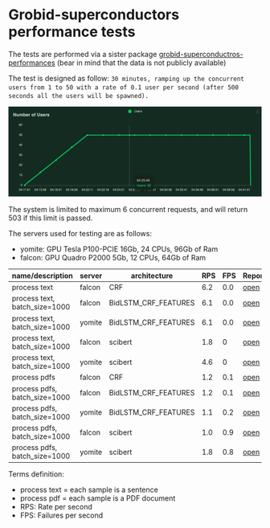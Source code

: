 # Grobid-superconductors performance tests 

The tests are performed via a sister package [grobid-superconductros-performances](https://github.com/lfoppiano/grobid-superconductors-performance) (bear in mind that the data is not publicly available)

The test is designed as follow: `30 minutes, ramping up the concurrent users from 1 to 50 with a rate of 0.1 user per second (after 500 seconds all the users will be spawned).`

![schema-test.png](schema-test.png)

The system is limited to maximum 6 concurrent requests, and will return 503 if this limit is passed.

The servers used for testing are as follows:
- yomite: GPU Tesla P100-PCIE 16Gb, 24 CPUs, 96Gb of Ram
- falcon: GPU Quadro P2000 5Gb, 12 CPUs, 64Gb of Ram

| name/description                  | server            | architecture          | RPS       | FPS       | Report                                                                        |
|--------                           |----------------   |-------                |-------    |-------    |----------                                                                     |
| process text                      | falcon            | CRF                   | 6.2       | 0.0       | [open](reports/falcon-30m-50u,only_text,crf.pdf)                             |
| process text, batch_size=1000     | falcon            | BidLSTM_CRF_FEATURES  | 6.1       | 0.0       | [open](reports/falcon-30m-50u,only_text,bidlstm_crf,batch_size=1000.pdf)     |                                      |
| process text, batch_size=1000     | yomite            | BidLSTM_CRF_FEATURES  | 6.1       | 0.0       | [open](reports/yomite-30m-50u,only_text,bidlstm_crf,batch_size=1000.pdf)     |
| process text, batch_size=1000     | falcon            | scibert               | 1.8       | 0         | [open](reports/falcon-30m-50u-only_text,batch_size=1000.pdf)                 |
| process text, batch_size=1000     | yomite            | scibert               | 4.6       | 0         | [open](reports/yomite-30m-50u-only_text,batch_size=1000.pdf)                 |
| process pdfs                      | falcon            | CRF                   | 1.2       | 0.1       | [open](reports/falcon-30m-50u,only_pdfs,crf.pdf)                             |
| process pdfs, batch_size=1000     | falcon            | BidLSTM_CRF_FEATURES  | 1.2       | 0.1       | [open](reports/falcon-30m-50u,only_pdfs,bidlstm_crf,batch_size=1000.pdf)     |
| process pdfs, batch_size=1000     | yomite            | BidLSTM_CRF_FEATURES  | 1.1       | 0.2       | [open](reports/yomite-30m-50u,only_pdfs,bidlstm_crf,batch_size=1000.pdf)     |
| process pdfs, batch_size=1000     | falcon            | scibert               | 1.0       | 0.9       | [open](reports/falcon-30m-50u,only_pdfs,batch_size=1000.pdf)                 |
| process pdfs, batch_size=1000     | yomite            | scibert               | 1.8       | 0.8       | [open](reports/yomite-30m-50u,only_pdfs,batch_size=1000.pdf)                 |

Terms definition: 
  - process text = each sample is a sentence
  - process pdf = each sample is a PDF document
  - RPS: Rate per second 
  - FPS: Failures per second
